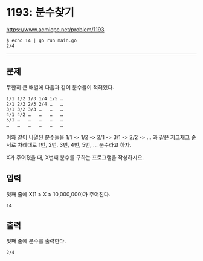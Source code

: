# 1193: 분수찾기

https://www.acmicpc.net/problem/1193

```
$ echo 14 | go run main.go
2/4
```

---

## 문제

무한히 큰 배열에 다음과 같이 분수들이 적혀있다.

```
1/1 1/2 1/3 1/4 1/5 …
2/1 2/2 2/3 2/4 …   …
3/1 3/2 3/3 …   …   …
4/1 4/2 …   …   …   …
5/1 …   …   …   …   …
…   …   …   …   …   …
```

이와 같이 나열된 분수들을 1/1 -> 1/2 -> 2/1 -> 3/1 -> 2/2 -> … 과 같은 지그재그
순서로 차례대로 1번, 2번, 3번, 4번, 5번, … 분수라고 하자.

X가 주어졌을 때, X번째 분수를 구하는 프로그램을 작성하시오.

## 입력

첫째 줄에 X(1 ≤ X ≤ 10,000,000)가 주어진다.

```
14
```

## 출력

첫째 줄에 분수를 출력한다.

```
2/4
```
